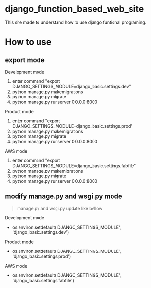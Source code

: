 # django_function_based_web_site
This site made to understand how to use django funtional programing.

# How to use
## export mode

Development mode
1. enter command "export DJANGO_SETTINGS_MODULE=django_basic.settings.dev"
2. python manage.py makemigrations
3. python manage.py migrate
4. python manage.py runserver 0.0.0.0:8000

Product mode
1. enter command "export DJANGO_SETTINGS_MODULE=django_basic.settings.prod"
2. python manage.py makemigrations
3. python manage.py migrate
4. python manage.py runserver 0.0.0.0:8000

AWS mode
1. enter command "export DJANGO_SETTINGS_MODULE=django_basic.settings.fabfile"
2. python manage.py makemigrations
3. python manage.py migrate
4. python manage.py runserver 0.0.0.0:8000

## modify manage.py and wsgi.py mode
> manage.py and wsgi.py update like bellow

Development mode    
- os.environ.setdefault('DJANGO_SETTINGS_MODULE', 'django_basic.settings.dev')    


Product mode
-  os.environ.setdefault('DJANGO_SETTINGS_MODULE', 'django_basic.settings.prod')

AWS mode
- os.environ.setdefault('DJANGO_SETTINGS_MODULE', 'django_basic.settings.fabfile')
